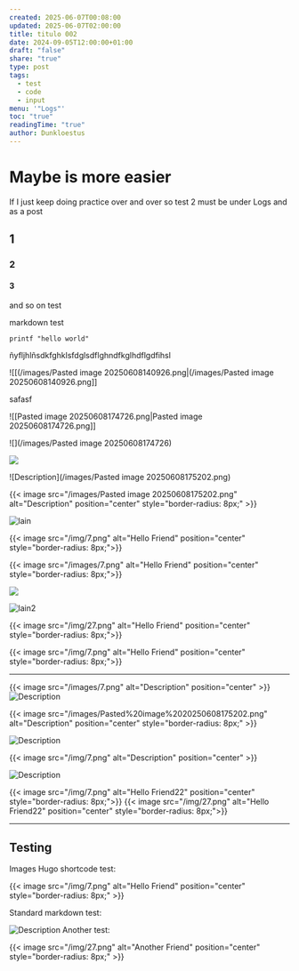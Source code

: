 ```yaml
---
created: 2025-06-07T00:08:00
updated: 2025-06-07T02:00:00
title: titulo 002
date: 2024-09-05T12:00:00+01:00
draft: "false"
share: "true"
type: post
tags:
  - test
  - code
  - input
menu: '"Logs"'
toc: "true"
readingTime: "true"
author: Dunkloestus
---
```

# Maybe is more easier 

If I just keep doing practice over and over
 so test 2 must be under Logs and as a post

## 1

### 2 

#### 3

and so on test 


markdown test

`printf "hello world" `

ñyfljhlñsdkfghklsfdglsdflghndfkglhdflgdfihsl


![[(/images/Pasted image 20250608140926.png|(/images/Pasted image 20250608140926.png]]


safasf


![[Pasted image 20250608174726.png|Pasted image 20250608174726.png]]



![](/images/Pasted image 20250608174726)


![](/images/Pasted%20image%2020250608175202.png)


![Description](/images/Pasted image 20250608175202.png)


{{< image src="/images/Pasted image 20250608175202.png" alt="Description" position="center" style="border-radius: 8px;" >}}



![lain](7.png)


{{< image src="/img/7.png" alt="Hello Friend" position="center" style="border-radius: 8px;">}}


{{< image src="/images/7.png" alt="Hello Friend" position="center" style="border-radius: 8px;">}}



![](/img/27.png)


![lain2](/img/27.png)


{{< image src="/img/27.png" alt="Hello Friend" position="center" style="border-radius: 8px;">}}


{{< image src="/img/7.png" alt="Hello Friend" position="center" style="border-radius: 8px;">}}

---------------



{{< image src="/images/7.png" alt="Description" position="center" >}} 
![Description](/images/7.png)






{{< image src="/images/Pasted%20image%2020250608175202.png" alt="Description" position="center" style="border-radius: 8px;" >}}

![Description](/images/Pasted%20image%2020250608175202.png)






{{< image src="/img/7.png" alt="Description" position="center" >}} 



![Description](/img/7.png)



{{< image src="/img/7.png" alt="Hello Friend22" position="center" style="border-radius: 8px;">}}
{{< image src="/img/27.png" alt="Hello Friend22" position="center" style="border-radius: 8px;">}}



------



## Testing


Images Hugo shortcode test:

{{< image src="/img/7.png" alt="Hello Friend" position="center" style="border-radius: 8px;" >}} 

Standard markdown test: 

![Description](/img/7.png) 
Another test: 

{{< image src="/img/27.png" alt="Another Friend" position="center" style="border-radius: 8px;" >}}